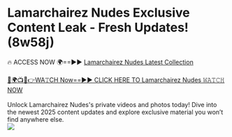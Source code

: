 # Lamarchairez Nudes Exclusive Content Leak - Fresh Updates! (8w58j)

🔥 ACCESS NOW 🌍==►► <a href="https://tinyurl.com/2mz8nhtm" rel="nofollow">Lamarchairez Nudes Latest Collection</a>
<br><br>
[🔴🌍📺📱👉WA𝚃CH Now==►► CLICK HERE TO Lamarchairez Nudes 𝚆𝙰𝚃𝙲𝙷 NOW](https://tinyurl.com/2mz8nhtm)
<br><br>
Unlock Lamarchairez Nudes's private videos and photos today! Dive into the newest 2025 content updates and explore exclusive material you won’t find anywhere else.
<br>
<a href="https://tinyurl.com/2mz8nhtm" rel="nofollow" data-target="animated-image.originalLink"><img src="https://camo.githubusercontent.com/8a4f000d20f83aca3bf7ec5f350d767afa0574a8a352519fd8cfa583a6f93a33/68747470733a2f2f692e696d6775722e636f6d2f644a486b345a712e676966" data-canonical-src="https://i.imgur.com/dJHk4Zq.gif" style="max-width: 100%; display: inline-block;" data-target="animated-image.originalImage"></a>
<br>
